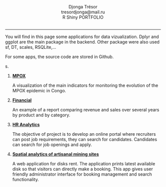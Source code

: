 <div align="center">Djonga Trésor</div>
<div align="center">tresordjonga@mail.ru</div> 
<div align="center">R Shiny PORTFOLIO</div> <br />
<hr>

<p> You will find in this page some applications for data vizualization. Dplyr and ggplot are the main package in the backend. Other package were also used sf, DT, scales, RSQLite,...</p>
<p> For some apps, the source code are stored in Github.</p>s.
 

 <ol>
  <li><a href="https://tdjonga.shinyapps.io/Mpox/"><strong>MPOX</strong></a>
      <p> A visualization of the main indicators for monitoring the evolution of the MPOX epidemic in Congo.</p>
  </li>
   <li><a href="https://tdjonga.shinyapps.io/Financial/"><strong>Financial</strong></a>
      <p>An example of a report comparing revenue and sales over several years by product and by category.</p>
  </li>
     <li><a href="https://tdjonga.shinyapps.io/HR_Analytics/"><strong>HR Analytics</strong></a>
       <p>  The objective of project is to develop an online portal where recruiters can post job requirements, they can search for candidates. Candidates can search for job openings and apply. </p>
  </li>
  
   <li><a href="https://tdjonga.shinyapps.io/ProjetDRCMining/"><strong>Spatial analytics of  artisanal mining sites</strong></a>
      <p> A web application for disks rent. The application prints latest available disk so that visitors can directly make a booking. This app gives user friendly administrator interface for booking management and search functionality.</p>
  </li>
  
 </ol>
